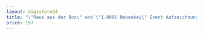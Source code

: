 ```yaml
---
layout: digistore24
title: "\"Raus aus der Box\" und \"1.000€ Nebenbei\" Event Aufzeichnung"
price: 197
---
```

